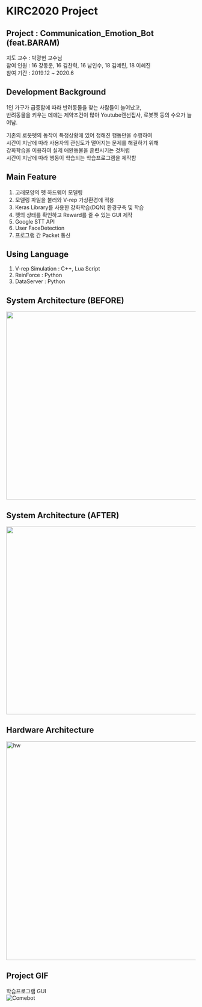 # KIRC2020 Project
  
## Project : Communication_Emotion_Bot (feat.BARAM)  
  
지도 교수 : 박광현 교수님  
참여 인원 : 16 강동운, 16 김찬혁, 16 남인수, 18 김예린, 18 이혜진  
참여 기간 : 2019.12 ~ 2020.6

## Development Background  
1인 가구가 급증함에 따라 반려동물을 찾는 사람들이 늘어났고,  
반려동물을 키우는 데에는 제약조건이 많아 Youtube랜선집사, 로봇펫 등의 수요가 늘어남.  
  
기존의 로봇펫의 동작이 특정상황에 있어 정해진 행동만을 수행하여  
시간이 지남에 따라 사용자의 관심도가 떨어지는 문제를 해결하기 위해   
강화학습을 이용하여 실제 애완동물을 훈련시키는 것처럼  
시간이 지남에 따라 행동이 학습되는 학습프로그램을 제작함  
  
## Main Feature  
1. 고래모양의 펫 하드웨어 모델링  
2. 모델링 파일을 불러와 V-rep 가상환경에 적용  
3. Keras Library를 사용한 강화학습(DQN) 환경구축 및 학습  
4. 펫의 상태를 확인하고 Reward를 줄 수 있는 GUI 제작  
5. Google STT API  
6. User FaceDetection  
7. 프로그램 간 Packet 통신
  
## Using Language  
1. V-rep Simulation : C++, Lua Script
2. ReinForce : Python
3. DataServer : Python
  
## System Architecture (BEFORE)
<img src="https://user-images.githubusercontent.com/52673977/73717132-40538480-475c-11ea-8513-fb641a1aa128.png" width="800" height="500" />  
  
## System Architecture (AFTER)
<img src="https://user-images.githubusercontent.com/52377778/86989541-962dcc00-c1d5-11ea-8c95-35a59bc03dde.PNG" width="800" height="500" />  
  
## Hardware Architecture
<img width="582" alt="hw" src="https://user-images.githubusercontent.com/52673977/77333956-83e36b80-6d67-11ea-809c-83a00d6180e6.png">  
  
## Project GIF  
학습프로그램 GUI  
![Comebot](https://user-images.githubusercontent.com/52377778/86989198-da6c9c80-c1d4-11ea-82a9-291e643d15d4.gif)  

